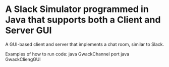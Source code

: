 # A Slack Simulator programmed in Java that supports both a Client and Server GUI

A GUI-based client and server that implements a chat room, similar to Slack.

Examples of how to run code:
java GwackChannel port
java GwackCliengGUI
